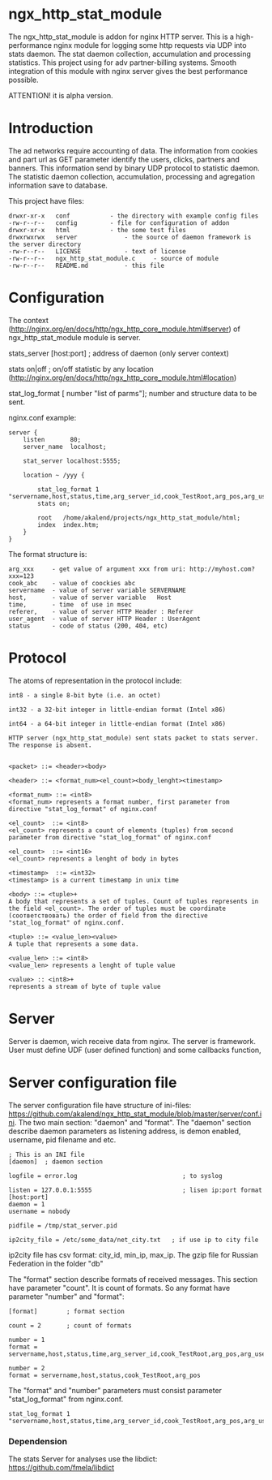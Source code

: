 # ngx_http_stat_module
The ngx_http_stat_module is addon for nginx HTTP server. This is a high-performance nginx module for logging some http requests via UDP into stats daemon.
The stat daemon collection, accumulation and processing statistics. This project using for adv partner-billing systems. 
Smooth integration of this module with nginx server gives the best performance possible.

ATTENTION! it is alpha version.

# Introduction

The ad networks require accounting of data. The information from cookies and part url as GET parameter identify the users, clicks, partners and banners. This information send by binary UDP protocol to statistic daemon. The statistic daemon collection, accumulation, processing and agregation information save to database.


This project have files:

	drwxr-xr-x   conf			- the directory with example config files
	-rw-r--r--   config			- file for configuration of addon
	drwxr-xr-x   html			- the some test files
	drwxrwxrwx   server 			- the source of daemon framework is the server directory
	-rw-r--r--   LICENSE			- text of license
	-rw-r--r--   ngx_http_stat_module.c 	- source of module
	-rw-r--r--   README.md 			- this file


# Configuration

The context (http://nginx.org/en/docs/http/ngx_http_core_module.html#server) of ngx_http_stat_module module is server.


stats_server [host:port] ; 	address of daemon (only server context)

stats on|off ;		 	on/off statistic by any location (http://nginx.org/en/docs/http/ngx_http_core_module.html#location) 

stat_log_format [ number  "list of parms"];  number and structure data to be sent.


nginx.conf example: 


    server {
        listen       80;
        server_name  localhost;

        stat_server localhost:5555;

        location ~ /yyy {

            stat_log_format 1 "servername,host,status,time,arg_server_id,cook_TestRoot,arg_pos,arg_user_id";
            stats on;

            root   /home/akalend/projects/ngx_http_stat_module/html;
            index  index.htm;
        }
    }


The format structure is:

	arg_xxx 	- get value of argument xxx from uri: http://myhost.com?xxx=123 
	cook_abc 	- value of coockies abc
	servername 	- value of server variable SERVERNAME
	host,		- value of server variable   Host
	time,		- time  of use in msec
	referer,	- value of server HTTP Header : Referer
	user_agent	- value of server HTTP Header : UserAgent
	status		- code of status (200, 404, etc)




# Protocol

The atoms of representation in the protocol include:

	int8 - a single 8-bit byte (i.e. an octet)
	
	int32 - a 32-bit integer in little-endian format (Intel x86)
	
	int64 - a 64-bit integer in little-endian format (Intel x86)

	HTTP server (ngx_http_stat_module) sent stats packet to stats server. The response is absent.


	<packet> ::= <header><body>

	<header> ::= <format_num><el_count><body_lenght><timestamp>

	<format_num> ::= <int8>
	<format_num> represents a format number, first parameter from directive "stat_log_format" of nginx.conf

	<el_count>  ::= <int8>
	<el_count> represents a count of elements (tuples) from second parameter from directive "stat_log_format" of nginx.conf

	<el_count>  ::= <int16>
	<el_count> represents a lenght of body in bytes

	<timestamp>  ::= <int32>
	<timestamp> is a current timestamp in unix time

	<body> ::= <tuple>+
	A body that represents a set of tuples. Count of tuples represents in the field <el_count>. The order of tuples must be coordinate (cоответствовать) the order of field from the directive "stat_log_format" of nginx.conf. 

	<tuple> ::= <value_len><value>
	A tuple that represents a some data.

	<value_len> ::= <int8>
	<value_len> represents a lenght of tuple value

	<value> :: <int8>+
	represents a stream of byte of tuple value



# Server

Server is daemon, wich receive data from nginx. The server is framework. User must define UDF (user defined function) and some callbacks function,



# Server configuration file

The server configuration file have structure of ini-files: https://github.com/akalend/ngx_http_stat_module/blob/master/server/conf.ini. The two main section: "daemon" and "format". The "daemon" section describe daemon parameters as listening address, is demon enabled, username, pid filename and etc.


	; This is an INI file
	[daemon]  ; daemon section

	logfile = error.log								; to syslog

	listen = 127.0.0.1:5555 						; lisen ip:port format [host:port]
	daemon = 1
	username = nobody

	pidfile = /tmp/stat_server.pid

	ip2city_file = /etc/some_data/net_city.txt   ; if use ip to city file


ip2city file has csv format: city_id, min_ip, max_ip. The gzip file for Russian Federation in the folder "db"


The "format" section describe formats of received messages. This section have parameter "count". It is count of formats. So any format have parameter "number" and "format":

	[format] 		; format section
	
	count = 2 		; count of formats

	number = 1
	format = servername,host,status,time,arg_server_id,cook_TestRoot,arg_pos,arg_user_id

	number = 2
	format = servername,host,status,cook_TestRoot,arg_pos

The "format" and "number" parameters must consist parameter "stat_log_format" from nginx.conf.

	stat_log_format 1 "servername,host,status,time,arg_server_id,cook_TestRoot,arg_pos,arg_user_id";


### Dependension

The stats Server for analyses use the libdict: https://github.com/fmela/libdict




